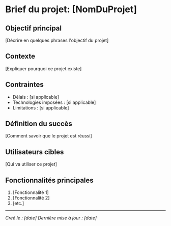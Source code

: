 # Brief du projet: [NomDuProjet]

## Objectif principal
[Décrire en quelques phrases l'objectif du projet]

## Contexte
[Expliquer pourquoi ce projet existe]

## Contraintes
- Délais : [si applicable]
- Technologies imposées : [si applicable]
- Limitations : [si applicable]

## Définition du succès
[Comment savoir que le projet est réussi]

## Utilisateurs cibles
[Qui va utiliser ce projet]

## Fonctionnalités principales
1. [Fonctionnalité 1]
2. [Fonctionnalité 2]
3. [etc.]

---
*Créé le : [date]*
*Dernière mise à jour : [date]*